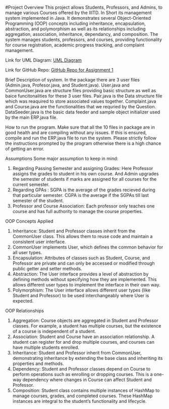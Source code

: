 #Project Overview
This project allows Students, Professors, and Admins, to manage various Courses offered by the IIITD. In Short its management system implemented in Java. It demonstrates several Object-Oriented Programming (OOP) concepts including inheritance, encapsulation, abstraction, and polymorphism as well as its relationships including aggregation, association, inheritance, dependancy, and composition. The system manages students, professors, and courses, providing functionality for course registration, academic progress tracking, and complaint management.

Link for UML Diagram: [UML Diagram](https://miro.com/app/board/uXjVLd338TU=/?share_link_id=727113134233)

Link for GitHub Repo: [GitHub Repo for Assignment 1](https://github.com/YashVerma-251103/AP/tree/1542971eb65dd4581da8d43cf3943583f0b20d30/Assignment1)

Brief Description of system.
In the package there are 3 user files (Admin.java, Profesor.java, and Student.java). User.java and CommonUser.java are structure files providing basic structure as well as baice funcitonalities for these 3 user files. Pair.java is the Data structure file which was reaquired to store associated values together. Complaint.java and Course.java are the functionalities that we requried by the Question. DataSeeder.java is the basic data feeder and sample object initializer used by the main ERP.java file.

How to run the program.
Make sure that all the 10 files in package are in good health and are compiling without any issues. If this is ensured, compile and run the ERP.java file to run the system. Please strictly follow the instructions prompted by the program otherwise there is a high chance of getting an error.

Assumptions
Some major assumption to keep in mind:
1. Regarding Passing Semester and assigning Grades: Here Professor assigns the grades to student in his own course. And Admin upgrades the semester of students if marks are assigned for all courses for the current semester.
2. Regarding GPAs : SGPA is the average of the grades recieved during that particular semester. CGPA is the average if the SGPAs till last semester of the student.
3. Professor and Course Association: Each professor only teaches one course and has full authority to manage the course properties. 



OOP Concepts Applied
1. Inheritance: Student and Professor classes inherit from the CommonUser class. This allows them to reuse code and maintain a consistent user interface.
2. CommonUser implements User, which defines the common behavior for all user types.
3. Encapsulation: Attributes of classes such as Student, Course, and Professor are private and can only be accessed or modified through public getter and setter methods.
4. Abstraction: The User interface provides a level of abstraction by defining methods without specifying how they are implemented. This allows different user types to implement the interface in their own way.
5. Polymorphism: The User interface allows different user types (like Student and Professor) to be used interchangeably where User is expected.


OOP Relationships
1. Aggregation: Course objects are aggregated in Student and Professor classes. For example, a student has multiple courses, but the existence of a course is independent of a student.
2. Association: Student and Course have an association relationship. A student can register for and drop multiple courses, and courses can have multiple students enrolled.
3. Inheritance: Student and Professor inherit from CommonUser, demonstrating inheritance by extending the base class and inheriting its properties and methods.
4. Dependency: Student and Professor classes depend on Course to perform operations such as enrolling or dropping courses. This is a one-way dependency where changes in Course can affect Student and Professor.
5. Composition: Student class contains multiple instances of HashMap to manage courses, grades, and completed courses. These HashMap instances are integral to the student’s functionality and lifecycle.
